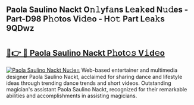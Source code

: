 ## Paola Saulino Nackt O𝚗𝚕yf𝚊ns L𝚎a𝚔ed N𝚞𝚍es - Part-D98 P𝚑𝚘tos Vi𝚍𝚎o - H𝚘𝚝 Part L𝚎a𝚔s 9QDwz

# <h2><a href="http://kf5edh.oniu.top/?m=Paola+Saulino+Nackt">🔗👉 🔴 Paola Saulino Nackt P𝚑ot𝚘𝚜 V𝚒d𝚎o</a></h2>

[![Paola Saulino Nackt Nu𝚍e𝚜](https://i.imgur.com/0qMVB7G.gif)](http://kf5edh.oniu.top/?m=Paola+Saulino+Nackt)
Web-based entertainer and multimedia designer Paola Saulino Nackt, acclaimed for sharing dance and lifestyle ideas through trending dance trends and short videos. Outstanding magician's assistant Paola Saulino Nackt, recognized for their remarkable abilities and accomplishments in assisting magicians.  
